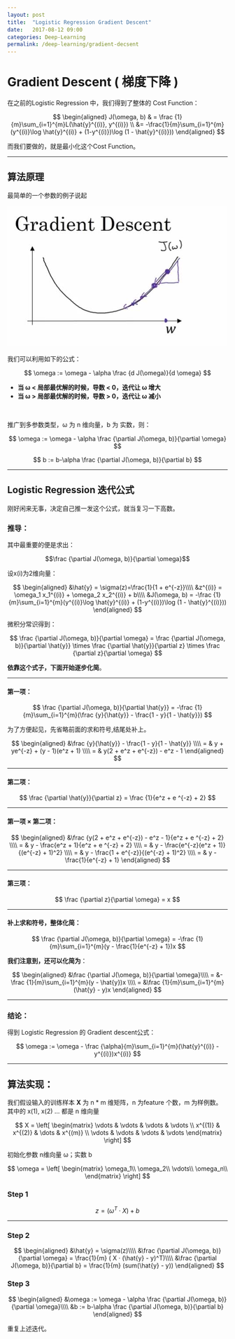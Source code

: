 ```yaml
---
layout: post
title:  "Logistic Regression Gradient Descent"
date:   2017-08-12 09:00
categories: Deep-Learning
permalink: /deep-learning/gradient-decsent
---
```


# Gradient Descent ( 梯度下降 )

在之前的Logistic Regression 中，我们得到了整体的 Cost Function：


$$
\begin{aligned}
J(\omega, b) & = \frac {1}{m}\sum_{i=1}^{m}L(\hat{y}^{(i)}, y^{(i)}) \\
&= -\frac{1}{m}\sum_{i=1}^{m}(y^{(i)}\log \hat{y}^{(i)} + (1-y^{(i)})\log (1 - \hat{y}^{(i)}))
\end{aligned}
$$

而我们要做的，就是最小化这个Cost Function。

---

## 算法原理

最简单的一个参数的例子说起

![](../images/deep-learning/gradient-descent.jpg)

我们可以利用如下的公式：


$$
\omega := \omega - \alpha \frac {d J(\omega)}{d \omega}
$$

* **当 &omega; < 局部最优解的时候，导数 < 0，迭代让 &omega; 增大**
* **当 &omega; > 局部最优解的时候，导数 > 0，迭代让 &omega; 减小**

<br />

推广到多参数类型，&omega; 为 n 维向量，b 为 实数，则：


$$
\omega := \omega - \alpha \frac {\partial J(\omega, b)}{\partial \omega}
$$


$$
b := b-\alpha \frac {\partial J(\omega, b)}{\partial b}
$$

---

## Logistic Regression 迭代公式

刚好闲来无事，决定自己推一发这个公式，就当复习一下高数。

### 推导：

其中最重要的便是求出：

$$\frac {\partial J(\omega, b)}{\partial \omega}$$

设x(i)为2维向量：

$$
\begin{aligned}
&\hat{y} = \sigma(z)=\frac{1}{1 + e^{-z}}\\\\
&z^{(i)} = \omega_1 x_1^{(i)} + \omega_2 x_2^{(i)} + b\\\\
&J(\omega, b) = -\frac {1}{m}\sum_{i=1}^{m}(y^{(i)}\log \hat{y}^{(i)} + (1-y^{(i)})\log (1 - \hat{y}^{(i)}))
\end{aligned}
$$



微积分常识得到：

$$
\frac {\partial J(\omega, b)}{\partial \omega}
= \frac {\partial J(\omega, b)}{\partial \hat{y}} 
\times \frac {\partial \hat{y}}{\partial z} 
\times \frac {\partial z}{\partial \omega} 
$$

**依靠这个式子，下面开始逐步化简**。

---

#### 第一项：

$$
\frac {\partial J(\omega, b)}{\partial \hat{y}}
= -\frac {1}{m}\sum_{i=1}^{m}(\frac {y}{\hat{y}} - \frac{1 - y}{1 - \hat{y}})
$$

为了方便起见，先省略前面的求和符号,结尾处补上。

$$
\begin{aligned}
&\frac {y}{\hat{y}} - \frac{1 - y}{1 - \hat{y}} \\\\
= & y + ye^{-z} + (y - 1)(e^z + 1) \\\\
= & y(2 + e^z + e^{-z}) - e^z - 1
\end{aligned}
$$

---

#### 第二项：

$$
\frac {\partial \hat{y}}{\partial z} 
= \frac {1}{e^z + e ^{-z} + 2}
$$

---

#### 第一项 × 第二项：

$$
\begin{aligned}
&\frac {y(2 + e^z + e^{-z}) - e^z - 1}{e^z + e ^{-z} + 2} \\\\
= & y - \frac{e^z + 1}{e^z + e ^{-z} + 2} \\\\
= & y - \frac{e^{-z}(e^z + 1)}{(e^{-z} + 1)^2} \\\\
= & y - \frac{1 + e^{-z}}{(e^{-z} + 1)^2} \\\\
= & y - \frac{1}{e^{-z} + 1}
\end{aligned}
$$

---

#### 第三项：

$$
\frac {\partial z}{\partial \omega} 
= x
$$

----

#### 补上求和符号，整体化简：

$$
\frac {\partial J(\omega, b)}{\partial \omega}
= -\frac {1}{m}\sum_{i=1}^{m}(y - \frac{1}{e^{-z} + 1})x
$$

**我们注意到，还可以化简为**：

$$
\begin{aligned}
&\frac {\partial J(\omega, b)}{\partial \omega}\\\\
= &-\frac {1}{m}\sum_{i=1}^{m}(y - \hat{y})x \\\\
= &\frac {1}{m}\sum_{i=1}^{m}(\hat{y} - y)x
\end{aligned}
$$


---

### 结论：

得到 Logistic Regression 的 Gradient descent公式：


$$
\omega := \omega - \frac {\alpha}{m}\sum_{i=1}^{m}(\hat{y}^{(i)} - y^{(i)})x^{(i)}
$$

---

## 算法实现：

我们假设输入的训练样本 **X** 为 n * m 维矩阵，n 为feature 个数，m 为样例数。其中的 x(1), x(2) ... 都是 n 维向量


$$
X = \left[
\begin{matrix}
\vdots & \vdots & \vdots & \vdots \\
 x^{(1)} & x^{(2)} &  \dots & x^{(m)} \\
 \vdots & \vdots & \vdots & \vdots
\end{matrix}
\right]
$$

初始化参数 n维向量 &omega;；实数 b


$$
\omega = \left[
\begin{matrix}
\omega_1\\
\omega_2\\
\vdots\\
\omega_n\\
\end{matrix}
\right]
$$

### Step 1


$$
z = (\omega^T · X) + b 
$$

---

### Step 2


$$
\begin{aligned}
&\hat{y} = \sigma(z)\\\\
&\frac {\partial J(\omega, b)}{\partial \omega} 
= \frac{1}{m} ( X · (\hat{y} - y)^T)\\\\
&\frac {\partial J(\omega, b)}{\partial b}
= \frac{1}{m} (sum(\hat{y} - y))
\end{aligned}
$$


### Step 3


$$
\begin{aligned}
&\omega := \omega - \alpha \frac {\partial J(\omega, b)}{\partial \omega}\\\\
&b := b-\alpha \frac {\partial J(\omega, b)}{\partial b}
\end{aligned}
$$


重复上述迭代。